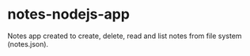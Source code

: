 # notes-nodejs-app
Notes app created to create, delete, read and list notes from file system (notes.json).
